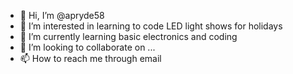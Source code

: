 - 👋 Hi, I’m @apryde58
- 👀 I’m interested in learning to code LED light shows for holidays
- 🌱 I’m currently learning basic electronics and coding
- 💞️ I’m looking to collaborate on ...
- 📫 How to reach me through email

<!---
apryde58/apryde58 is a ✨ special ✨ repository because its `README.md` (this file) appears on your GitHub profile.
You can click the Preview link to take a look at your changes.
--->
